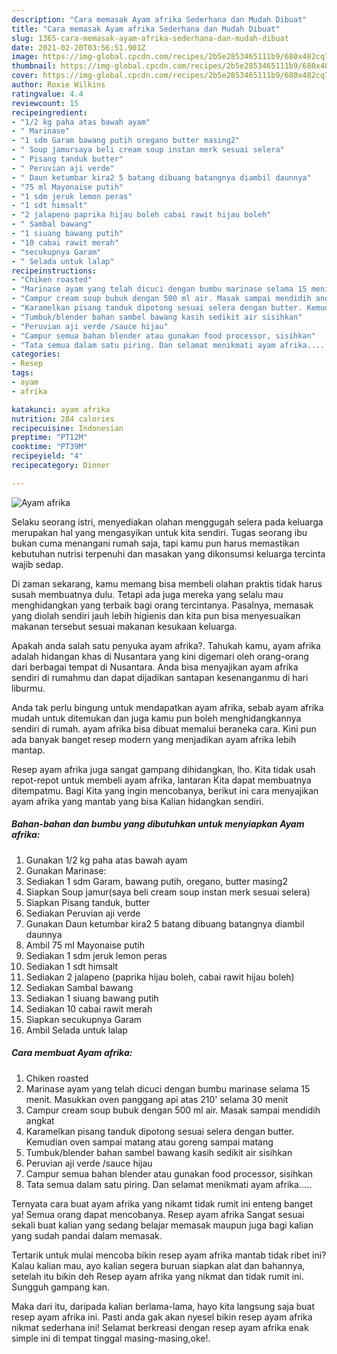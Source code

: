 ```yaml
---
description: "Cara memasak Ayam afrika Sederhana dan Mudah Dibuat"
title: "Cara memasak Ayam afrika Sederhana dan Mudah Dibuat"
slug: 1365-cara-memasak-ayam-afrika-sederhana-dan-mudah-dibuat
date: 2021-02-20T03:56:51.901Z
image: https://img-global.cpcdn.com/recipes/2b5e2853465111b9/680x482cq70/ayam-afrika-foto-resep-utama.jpg
thumbnail: https://img-global.cpcdn.com/recipes/2b5e2853465111b9/680x482cq70/ayam-afrika-foto-resep-utama.jpg
cover: https://img-global.cpcdn.com/recipes/2b5e2853465111b9/680x482cq70/ayam-afrika-foto-resep-utama.jpg
author: Roxie Wilkins
ratingvalue: 4.4
reviewcount: 15
recipeingredient:
- "1/2 kg paha atas bawah ayam"
- " Marinase"
- "1 sdm Garam bawang putih oregano butter masing2"
- " Soup jamursaya beli cream soup instan merk sesuai selera"
- " Pisang tanduk butter"
- " Peruvian aji verde"
- " Daun ketumbar kira2 5 batang dibuang batangnya diambil daunnya"
- "75 ml Mayonaise putih"
- "1 sdm jeruk lemon peras"
- "1 sdt himsalt"
- "2 jalapeno paprika hijau boleh cabai rawit hijau boleh"
- " Sambal bawang"
- "1 siuang bawang putih"
- "10 cabai rawit merah"
- "secukupnya Garam"
- " Selada untuk lalap"
recipeinstructions:
- "Chiken roasted"
- "Marinase ayam yang telah dicuci dengan bumbu marinase selama 15 menit. Masukkan oven panggang api atas 210&#39; selama 30 menit"
- "Campur cream soup bubuk dengan 500 ml air. Masak sampai mendidih angkat"
- "Karamelkan pisang tanduk dipotong sesuai selera dengan butter. Kemudian oven sampai matang atau goreng sampai matang"
- "Tumbuk/blender bahan sambel bawang kasih sedikit air sisihkan"
- "Peruvian aji verde /sauce hijau"
- "Campur semua bahan blender atau gunakan food processor, sisihkan"
- "Tata semua dalam satu piring. Dan selamat menikmati ayam afrika....."
categories:
- Resep
tags:
- ayam
- afrika

katakunci: ayam afrika 
nutrition: 284 calories
recipecuisine: Indonesian
preptime: "PT12M"
cooktime: "PT39M"
recipeyield: "4"
recipecategory: Dinner

---
```



![Ayam afrika](https://img-global.cpcdn.com/recipes/2b5e2853465111b9/680x482cq70/ayam-afrika-foto-resep-utama.jpg)

Selaku seorang istri, menyediakan olahan menggugah selera pada keluarga merupakan hal yang mengasyikan untuk kita sendiri. Tugas seorang ibu bukan cuma menangani rumah saja, tapi kamu pun harus memastikan kebutuhan nutrisi terpenuhi dan masakan yang dikonsumsi keluarga tercinta wajib sedap.

Di zaman  sekarang, kamu memang bisa membeli olahan praktis tidak harus susah membuatnya dulu. Tetapi ada juga mereka yang selalu mau menghidangkan yang terbaik bagi orang tercintanya. Pasalnya, memasak yang diolah sendiri jauh lebih higienis dan kita pun bisa menyesuaikan makanan tersebut sesuai makanan kesukaan keluarga. 



Apakah anda salah satu penyuka ayam afrika?. Tahukah kamu, ayam afrika adalah hidangan khas di Nusantara yang kini digemari oleh orang-orang dari berbagai tempat di Nusantara. Anda bisa menyajikan ayam afrika sendiri di rumahmu dan dapat dijadikan santapan kesenanganmu di hari liburmu.

Anda tak perlu bingung untuk mendapatkan ayam afrika, sebab ayam afrika mudah untuk ditemukan dan juga kamu pun boleh menghidangkannya sendiri di rumah. ayam afrika bisa dibuat memalui beraneka cara. Kini pun ada banyak banget resep modern yang menjadikan ayam afrika lebih mantap.

Resep ayam afrika juga sangat gampang dihidangkan, lho. Kita tidak usah repot-repot untuk membeli ayam afrika, lantaran Kita dapat membuatnya ditempatmu. Bagi Kita yang ingin mencobanya, berikut ini cara menyajikan ayam afrika yang mantab yang bisa Kalian hidangkan sendiri.

<!--inarticleads1-->

##### Bahan-bahan dan bumbu yang dibutuhkan untuk menyiapkan Ayam afrika:

1. Gunakan 1/2 kg paha atas bawah ayam
1. Gunakan  Marinase:
1. Sediakan 1 sdm Garam, bawang putih, oregano, butter masing2
1. Siapkan  Soup jamur(saya beli cream soup instan merk sesuai selera)
1. Siapkan  Pisang tanduk, butter
1. Sediakan  Peruvian aji verde
1. Gunakan  Daun ketumbar kira2 5 batang dibuang batangnya diambil daunnya
1. Ambil 75 ml Mayonaise putih
1. Sediakan 1 sdm jeruk lemon peras
1. Sediakan 1 sdt himsalt
1. Sediakan 2 jalapeno (paprika hijau boleh, cabai rawit hijau boleh)
1. Sediakan  Sambal bawang
1. Sediakan 1 siuang bawang putih
1. Sediakan 10 cabai rawit merah
1. Siapkan secukupnya Garam
1. Ambil  Selada untuk lalap




<!--inarticleads2-->

##### Cara membuat Ayam afrika:

1. Chiken roasted
1. Marinase ayam yang telah dicuci dengan bumbu marinase selama 15 menit. Masukkan oven panggang api atas 210&#39; selama 30 menit
1. Campur cream soup bubuk dengan 500 ml air. Masak sampai mendidih angkat
1. Karamelkan pisang tanduk dipotong sesuai selera dengan butter. Kemudian oven sampai matang atau goreng sampai matang
1. Tumbuk/blender bahan sambel bawang kasih sedikit air sisihkan
1. Peruvian aji verde /sauce hijau
1. Campur semua bahan blender atau gunakan food processor, sisihkan
1. Tata semua dalam satu piring. Dan selamat menikmati ayam afrika.....




Ternyata cara buat ayam afrika yang nikamt tidak rumit ini enteng banget ya! Semua orang dapat mencobanya. Resep ayam afrika Sangat sesuai sekali buat kalian yang sedang belajar memasak maupun juga bagi kalian yang sudah pandai dalam memasak.

Tertarik untuk mulai mencoba bikin resep ayam afrika mantab tidak ribet ini? Kalau kalian mau, ayo kalian segera buruan siapkan alat dan bahannya, setelah itu bikin deh Resep ayam afrika yang nikmat dan tidak rumit ini. Sungguh gampang kan. 

Maka dari itu, daripada kalian berlama-lama, hayo kita langsung saja buat resep ayam afrika ini. Pasti anda gak akan nyesel bikin resep ayam afrika nikmat sederhana ini! Selamat berkreasi dengan resep ayam afrika enak simple ini di tempat tinggal masing-masing,oke!.

